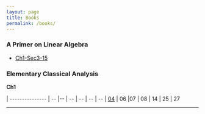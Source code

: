 ```yaml
---
layout: page
title: Books
permalink: /books/
---
```


### A Primer on Linear Algebra

+ [Ch1-Sec3-15][APoLA-01-03-15]

### Elementary Classical Analysis

**Ch1**

| --------------- | -- |-- | -- | -- | -- | --
| [04][ECA-01-04] | 06 |07 | 08 | 14 | 25 | 27

---
[APoLA-01-03-15]: /2018/08/19/linear_algebra-1.3.15.html
[ECA-01-04]: /2018/08/19/analysis-1.04.html